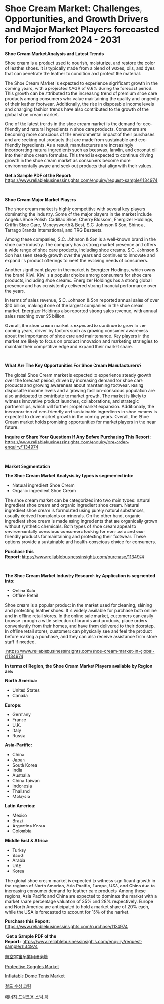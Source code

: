 <p><h1>Shoe Cream Market: Challenges, Opportunities, and Growth Drivers and Major Market Players forecasted for period from 2024 - 2031</h1></p><p><strong>Shoe Cream Market Analysis and Latest Trends</strong></p>
<p><p>Shoe cream is a product used to nourish, moisturize, and restore the color of leather shoes. It is typically made from a blend of waxes, oils, and dyes that can penetrate the leather to condition and protect the material.</p><p>The Shoe Cream Market is expected to experience significant growth in the coming years, with a projected CAGR of 6.6% during the forecast period. This growth can be attributed to the increasing trend of premium shoe care products among consumers who value maintaining the quality and longevity of their leather footwear. Additionally, the rise in disposable income levels and changing fashion trends have also contributed to the growth of the global shoe cream market.</p><p>One of the latest trends in the shoe cream market is the demand for eco-friendly and natural ingredients in shoe care products. Consumers are becoming more conscious of the environmental impact of their purchases and are seeking out products that are made from sustainable and eco-friendly ingredients. As a result, manufacturers are increasingly incorporating natural ingredients such as beeswax, lanolin, and coconut oil into their shoe cream formulas. This trend is expected to continue driving growth in the shoe cream market as consumers become more environmentally aware and seek out products that align with their values.</p></p>
<p><strong>Get a Sample PDF of the Report:&nbsp;</strong> <a href="https://www.reliablebusinessinsights.com/enquiry/request-sample/1134974">https://www.reliablebusinessinsights.com/enquiry/request-sample/1134974</a></p>
<p>&nbsp;</p>
<p><strong>Shoe Cream Major Market Players</strong></p>
<p><p>The shoe cream market is highly competitive with several key players dominating the industry. Some of the major players in the market include Angelus Shoe Polish, Cadillac Shoe, Cherry Blossom, Energizer Holdings, Griffin Shoe Care, Moneysworth & Best, S.C. Johnson & Son, Shinola, Tarrago Brands International, and TRG Bestnets.</p><p>Among these companies, S.C. Johnson & Son is a well-known brand in the shoe care industry. The company has a strong market presence and offers a wide range of shoe care products, including shoe creams. S.C. Johnson & Son has seen steady growth over the years and continues to innovate and expand its product offerings to meet the evolving needs of consumers.</p><p>Another significant player in the market is Energizer Holdings, which owns the brand Kiwi. Kiwi is a popular choice among consumers for shoe care products, including shoe creams. Energizer Holdings has a strong global presence and has consistently delivered strong financial performance over the years.</p><p>In terms of sales revenue, S.C. Johnson & Son reported annual sales of over $10 billion, making it one of the largest companies in the shoe cream market. Energizer Holdings also reported strong sales revenue, with annual sales reaching over $5 billion.</p><p>Overall, the shoe cream market is expected to continue to grow in the coming years, driven by factors such as growing consumer awareness about the importance of shoe care and maintenance. Key players in the market are likely to focus on product innovation and marketing strategies to maintain their competitive edge and expand their market share.</p></p>
<p>&nbsp;</p>
<p><strong>What Are The Key Opportunities For Shoe Cream Manufacturers?</strong></p>
<p><p>The global Shoe Cream market is expected to experience steady growth over the forecast period, driven by increasing demand for shoe care products and growing awareness about maintaining footwear. Rising disposable income levels and a growing fashion-conscious population are also anticipated to contribute to market growth. The market is likely to witness innovative product launches, collaborations, and strategic partnerships, which will further propel market expansion. Additionally, the incorporation of eco-friendly and sustainable ingredients in shoe creams is expected to drive market growth in the coming years. Overall, the Shoe Cream market holds promising opportunities for market players in the near future.</p></p>
<p><strong>Inquire or Share Your Questions If Any Before Purchasing This Report:</strong> <a href="https://www.reliablebusinessinsights.com/enquiry/pre-order-enquiry/1134974">https://www.reliablebusinessinsights.com/enquiry/pre-order-enquiry/1134974</a></p>
<p>&nbsp;</p>
<p><strong>Market Segmentation</strong></p>
<p><strong>The Shoe Cream Market Analysis by types is segmented into:</strong></p>
<p><ul><li>Natural ingredient Shoe Cream</li><li>Organic ingredient Shoe Cream</li></ul></p>
<p><p>The shoe cream market can be categorized into two main types: natural ingredient shoe cream and organic ingredient shoe cream. Natural ingredient shoe cream is formulated using purely natural substances, usually derived from plants or minerals. On the other hand, organic ingredient shoe cream is made using ingredients that are organically grown without synthetic chemicals. Both types of shoe cream appeal to environmentally conscious consumers looking for non-toxic and eco-friendly products for maintaining and protecting their footwear. These options provide a sustainable and health-conscious choice for consumers.</p></p>
<p><strong>Purchase this Report:&nbsp;</strong><a href="https://www.reliablebusinessinsights.com/purchase/1134974">https://www.reliablebusinessinsights.com/purchase/1134974</a></p>
<p>&nbsp;</p>
<p><strong>The Shoe Cream Market Industry Research by Application is segmented into:</strong></p>
<p><ul><li>Online Sale</li><li>Offline Retail</li></ul></p>
<p><p>Shoe cream is a popular product in the market used for cleaning, shining and protecting leather shoes. It is widely available for purchase both online and in offline retail stores. In the online sale market, customers can easily browse through a wide selection of brands and products, place orders conveniently from their homes, and have them delivered to their doorstep. In offline retail stores, customers can physically see and feel the product before making a purchase, and they can also receive assistance from store staff if needed.</p></p>
<p><a href="https://www.reliablebusinessinsights.com/shoe-cream-market-in-global-r1134974">&nbsp;https://www.reliablebusinessinsights.com/shoe-cream-market-in-global-r1134974</a></p>
<p><strong>In terms of Region, the Shoe Cream Market Players available by Region are:</strong></p>
<p>
    <p> <strong> North America: </strong>
        <ul>
            <li>United States</li>
            <li>Canada</li>
        </ul>
        </p> 
    <p> <strong> Europe: </strong>
        <ul>
            <li>Germany</li>
            <li>France</li>
            <li>U.K.</li>
            <li>Italy</li>
            <li>Russia</li>
        </ul>
        </p> 
    <p> <strong> Asia-Pacific: </strong>
        <ul>
            <li>China</li>
            <li>Japan</li>
            <li>South Korea</li>
            <li>India</li>
            <li>Australia</li>
            <li>China Taiwan</li>
            <li>Indonesia</li>
            <li>Thailand</li>
            <li>Malaysia</li>
        </ul>
        </p> 
    <p> <strong> Latin America: </strong>
        <ul>
            <li>Mexico</li>
            <li>Brazil</li>
            <li>Argentina Korea</li>
            <li>Colombia</li>
        </ul>
        </p> 
    <p> <strong> Middle East & Africa: </strong>
        <ul>
            <li>Turkey</li>
            <li>Saudi</li>
            <li>Arabia</li>
            <li>UAE</li>
            <li>Korea</li>
        </ul>
    </p>
    </p>
<p><p>The global shoe cream market is expected to witness significant growth in the regions of North America, Asia Pacific, Europe, USA, and China due to increasing consumer demand for leather care products. Among these regions, Asia Pacific and China are expected to dominate the market with a market share percentage valuation of 35% and 28% respectively. Europe and North America are anticipated to hold a market share of 20% each, while the USA is forecasted to account for 15% of the market.</p></p>
<p><strong>Purchase this Report: </strong><a href="https://www.reliablebusinessinsights.com/purchase/1134974">https://www.reliablebusinessinsights.com/purchase/1134974</a></p>
<p>&nbsp;<strong>Get a Sample PDF of the Report:&nbsp;&nbsp;</strong><a href="https://www.reliablebusinessinsights.com/enquiry/request-sample/1134974">https://www.reliablebusinessinsights.com/enquiry/request-sample/1134974</a></p>
<p><strong></strong></p>
<p><p><a href="https://github.com/tubbs463/Market-Research-Report-List-1/blob/main/8952554140629.md">航空宇宙産業用研磨機</a></p><p><a href="https://github.com/derrinmiltonellis35gcl/Market-Research-Report-List-3/blob/main/protective-goggles-market.md">Protective Goggles Market</a></p><p><a href="https://github.com/Sherrillcrooksxa8i18ucf2m/Market-Research-Report-List-3/blob/main/inflatable-dome-tents-market.md">Inflatable Dome Tents Market</a></p><p><a href="https://github.com/emakpiahsopiah/Market-Research-Report-List-1/blob/main/1588404148508.md">철도 수성 코팅</a></p><p><a href="https://github.com/nuekbpymrrz5/Market-Research-Report-List-2/blob/main/8522007148509.md">에너지 드링크용 스틱 팩</a></p></p>